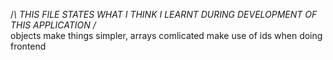 /*\ THIS FILE STATES WHAT I THINK I LEARNT DURING DEVELOPMENT OF THIS APPLICATION /*\
objects make things simpler, arrays comlicated
make use of ids when doing frontend